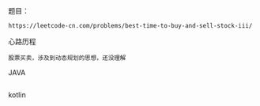题目：

```
https://leetcode-cn.com/problems/best-time-to-buy-and-sell-stock-iii/
```

心路历程

```
股票买卖，涉及到动态规划的思想，还没理解
```

JAVA

```

```

kotlin

```

```

